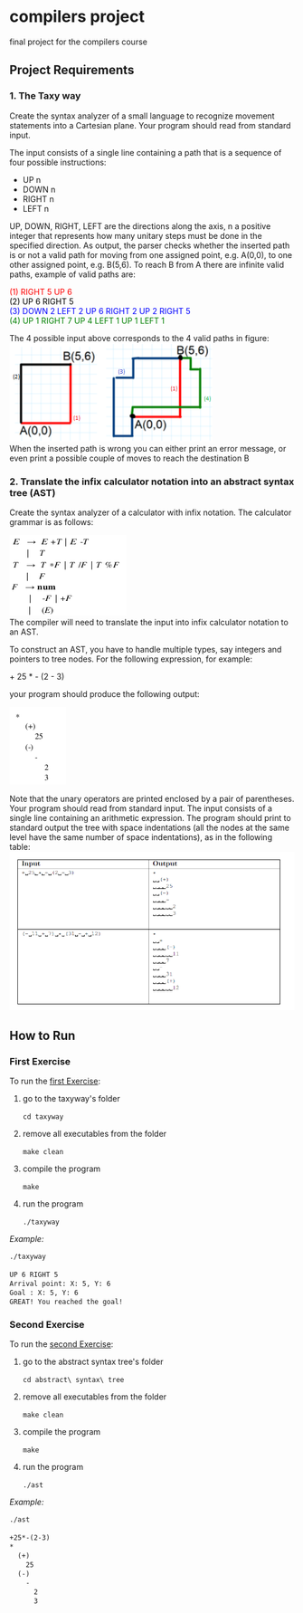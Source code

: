 # compilers project

final project for the compilers course

## Project Requirements

### 1. The Taxy way

Create the syntax analyzer of a small language to recognize movement statements into a Cartesian plane. Your program should read from standard input.

The input consists of a single line containing a path that is a sequence of four possible instructions:

- UP n
- DOWN n
- RIGHT n
- LEFT n

UP, DOWN, RIGHT, LEFT are the directions along the axis, n a positive integer that represents how many unitary steps must be done in the specified direction.
As output, the parser checks whether the inserted path is or not a valid path for moving from one
assigned point, e.g. A(0,0), to one other assigned point, e.g. B(5,6).
To reach B from A there are infinite valid paths, example of valid paths are:

<span style="color:red">(1) RIGHT 5 UP 6</span><br/>
<span style="color:black">(2) UP 6 RIGHT 5</span><br/>
<span style="color:blue">(3) DOWN 2 LEFT 2 UP 6 RIGHT 2 UP 2 RIGHT 5</span><br/>
<span style="color:green">(4) UP 1 RIGHT 7 UP 4 LEFT 1 UP 1 LEFT 1</span>

The 4 possible input above corresponds to the 4 valid paths in figure:
![""](./img/taxyway.png)<br/>
When the inserted path is wrong you can either print an error message, or even print a possible couple
of moves to reach the destination B

### 2. Translate the infix calculator notation into an abstract syntax tree (AST)

Create the syntax analyzer of a calculator with infix notation.
The calculator grammar is as follows:

![""](./img/grammar.png)<br/>
The compiler will need to translate the input into infix calculator notation to an AST.

To construct an AST, you have to handle multiple types, say integers and pointers to tree nodes.
For the following expression, for example:

\+ 25 * - (2 - 3)

your program should produce the following output:

![""](./img/exp_output.png)

Note that the unary operators are printed enclosed by a pair of parentheses.
Your program should read from standard input. The input consists of a single line containing an
arithmetic expression. The program should print to standard output the tree with space indentations
(all the nodes at the same level have the same number of space indentations), as in the following table:
![""](./img/out_ast.png)

## How to Run

### First Exercise

To run the [first Exercise](#1-the-taxy-way):

1. go to the taxyway's folder

    `cd taxyway`

2. remove all executables from the folder

    `make clean`

3. compile the program

    `make`
4. run the program

    `./taxyway`

*Example:*

```
./taxyway

UP 6 RIGHT 5
Arrival point: X: 5, Y: 6
Goal : X: 5, Y: 6
GREAT! You reached the goal!
```

### Second Exercise

To run the [second Exercise](#2-translate-the-infix-calculator-notation-into-an-abstract-syntax-tree-ast):

1. go to the abstract syntax tree's folder

    `cd abstract\ syntax\ tree`

2. remove all executables from the folder

    `make clean`

3. compile the program

    `make`
4. run the program

    `./ast`

*Example:*

```
./ast

+25*-(2-3)
*
  (+)
    25
  (-)
    -
      2
      3
```
